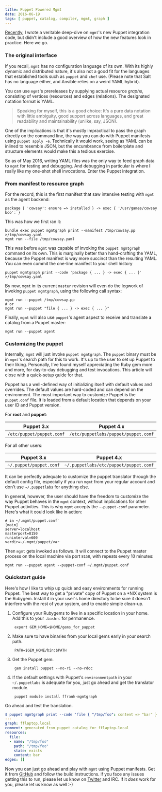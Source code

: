 ```yaml
---
title: Puppet Powered Mgmt
date: 2016-06-19
tags: [ puppet, catalog, compiler, mgmt, graph ]
---
```


[Recently](/post/2016/06/12/puppet,-meet-mgmt/), I wrote a veritable deep-dive
on `mgmt`'s new Puppet integration code, but didn't include a good overview of how
the new features look in practice. Here we go.

### The original interface

If you recall, `mgmt` has no configuration language of its own. With its highly dynamic
and distributed nature, it's also not a good fit for the languages that established tools
such as `puppet` and `chef` use. (Please note that Salt has no language either, and Ansible
relies on a weird YAML hybrid).

You can use `mgmt`'s prereleases by supplying actual resource *graphs*, consisting of
vertices (resources) and edges (relations). The designated notation format is YAML.

> Speaking for myself, this is a good choice: It's a pure data notation with little
ambiguity, good support across languages, and great readability and maintainability
(unlike, say, JSON).

One of the implications is that it's mostly impractical to pass the graph directly
on the command line, the way you can do with Puppet manifests using `puppet apply -e`.
Technically it would work, seeing as YAML can be inlined to resemble JSON, but the
encumbrance from boilerplate and structure elements would make this a tedious exercise.

So as of May 2016, writing YAML files was the only way to feed graph data to `mgmt` for
testing and debugging. And debugging in particular is where I really like my one-shot
shell invocations. Enter the Puppet integration.

### From manifest to resource graph

For the record, this is the first manifest that saw intensive testing with `mgmt` as
the agent backend:

```puppet
package { 'cowsay': ensure => installed } -> exec { '/usr/games/cowsay boo': }
```

This was how we first ran it:

```
bundle exec puppet mgmtgraph print --manifest /tmp/cowsay.pp >/tmp/cowsay.yaml
mgmt run --file /tmp/cowsay.yaml
```

This was before `mgmt` was capable of invoking the `puppet mgmtgraph` command on its own.
This is marginally better than hand-crafting the YAML, because the Puppet manifest
is way more succinct than the resulting YAML. You can even commit the one-line manifest
to your shell history

```
puppet mgmtgraph print --code 'package { ... } -> exec { ... }' >/tmp/cowsay.yaml
```

By now, `mgmt` in its current `master` revision will even do the legwork of invoking
`puppet mgmtgraph`, using the following call syntax:

```
mgmt run --puppet /tmp/cowsay.pp
# or
mgmt run --puppet "file { ... } -> exec { ... }"
```

Finally, `mgmt` will also use `puppet`'s agent aspect to receive and translate a catalog
from a Puppet master:

```
mgmt run --puppet agent
```

### Customizing the puppet

Internally, `mgmt` will just invoke `puppet mgmtgraph`. The `puppet` binary must be
in `mgmt`'s search path for this to work.
It's up to the user to set up Puppet to their liking. Personally, I've
found myself appreciating the Ruby gem more and more, for day-to-day debugging and test
invocations. This article will close with a quick-setup guide for that.

Puppet has a well-defined way of initializing itself with default values and overrides.
The default values are hard-coded and can depend on the environment.
The most important way to customize Puppet is the `puppet.conf` file. It is loaded from
a default location that depends on your user ID and Puppet version.

For **root** and **puppet**:

| Puppet 3.x                | Puppet 4.x                           |
|---------------------------|--------------------------------------|
| `/etc/puppet/puppet.conf` | `/etc/puppetlabs/puppet/puppet.conf` |

For all other users:

| Puppet 3.x                | Puppet 4.x                             |
|---------------------------|----------------------------------------|
| `~/.puppet/puppet.conf`   | `~/.puppetlabs/etc/puppet/puppet.conf` |

It can be perfectly adequate to customize the puppet translator through the default config
file, especially if you run `mgmt` from your regular account and don't use `~/.puppetlabs`
for anything else.

In general, however, the user should have the freedom to customize the way Puppet behaves
in the `mgmt` context, without implications for other Puppet activities. This is why
`mgmt` accepts the `--puppet-conf` parameter. Here's what it could look like in action:

```
# in ~/.mgmt/puppet.conf`
[main]
server=localhost
masterport=8150
runinterval=600
vardir=~/.mgmt/puppet/var
```

Then `mgmt` gets invoked as follows. It will connect to the Puppet master process on the
local machine via port `8150`, with repeats every 10 minutes:

```
mgmt run --puppet agent --puppet-conf ~/.mgmt/puppet.conf
```

### Quickstart guide

Here's how I like to whip up quick and easy environments for running Puppet. The best way
to get a "private" copy of Puppet on a *NIX system is the Rubygem. Install it in your user's
home directory to be sure it doesn't interfere with the rest of your system, and to enable
simple clean-up.

1. Configure your Rubygems to live in a specific location in your home. Add this to your
`.bashrc` for permanence.

        export GEM_HOME=$HOME/gems_for_puppet

2. Make sure to have binaries from your local gems early in your search path.

        PATH=$GEM_HOME/bin:$PATH

3. Get the Puppet gem.

        gem install puppet --no-ri --no-rdoc

4. If the default settings with Puppet's `environmentpath` in your `~/.puppetlabs` is adequate
for you, just go ahead and get the translator module.

        puppet module install ffrank-mgmtgraph

Go ahead and test the translation.

```yaml
$ puppet mgmtgraph print --code 'file { "/tmp/foo": content => "bar" }'
---
graph: fflaptop.local
comment: generated from puppet catalog for fflaptop.local
resources:
  file:
  - name: "/tmp/foo"
    path: "/tmp/foo"
    state: exists
    content: bar
edges: []
```

Now you can just go ahead and play with `mgmt` using Puppet manifests. Get it from
[GitHub](https://github.com/purpleidea/mgmt) and follow the build instructions.
If you face any issues getting this to
run, please let us know on [Twitter](https://twitter.com/mgmtconfig) and IRC.
If it *does* work for you, please let us know as well :-)
